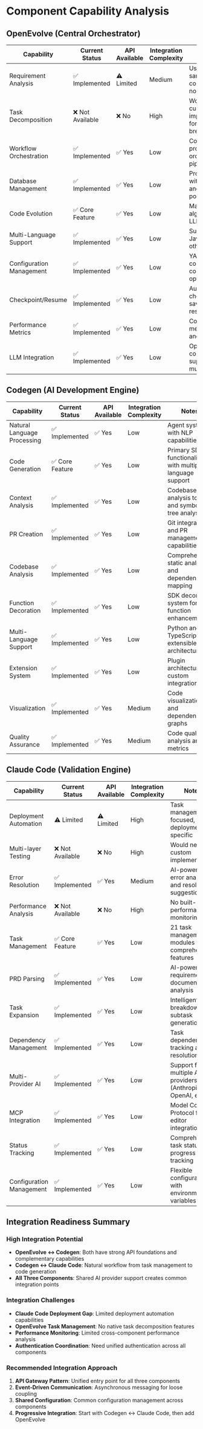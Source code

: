 # Component Capability Analysis

## OpenEvolve (Central Orchestrator)

| Capability | Current Status | API Available | Integration Complexity | Notes |
|------------|----------------|---------------|----------------------|-------|
| Requirement Analysis | ✅ Implemented | ⚠️ Limited | Medium | Uses prompt sampler for context analysis, no direct API |
| Task Decomposition | ❌ Not Available | ❌ No | High | Would need custom implementation for task breakdown |
| Workflow Orchestration | ✅ Implemented | ✅ Yes | Low | Controller.py provides async orchestration pipeline |
| Database Management | ✅ Implemented | ✅ Yes | Low | ProgramDatabase with MAP-Elites and island populations |
| Code Evolution | ✅ Core Feature | ✅ Yes | Low | Main evolutionary algorithm with LLM ensemble |
| Multi-Language Support | ✅ Implemented | ✅ Yes | Low | Supports Python, JavaScript, and other languages |
| Configuration Management | ✅ Implemented | ✅ Yes | Low | YAML-based config with comprehensive options |
| Checkpoint/Resume | ✅ Implemented | ✅ Yes | Low | Automatic checkpoint saving and resuming |
| Performance Metrics | ✅ Implemented | ✅ Yes | Low | Comprehensive metrics tracking and analysis |
| LLM Integration | ✅ Implemented | ✅ Yes | Low | OpenAI-compatible API support for multiple providers |

## Codegen (AI Development Engine)

| Capability | Current Status | API Available | Integration Complexity | Notes |
|------------|----------------|---------------|----------------------|-------|
| Natural Language Processing | ✅ Implemented | ✅ Yes | Low | Agent system with NLP capabilities |
| Code Generation | ✅ Core Feature | ✅ Yes | Low | Primary SDK functionality with multiple language support |
| Context Analysis | ✅ Implemented | ✅ Yes | Low | Codebase analysis tools and symbol tree analysis |
| PR Creation | ✅ Implemented | ✅ Yes | Low | Git integration and PR management capabilities |
| Codebase Analysis | ✅ Implemented | ✅ Yes | Low | Comprehensive static analysis and dependency mapping |
| Function Decoration | ✅ Implemented | ✅ Yes | Low | SDK decorator system for function enhancement |
| Multi-Language Support | ✅ Implemented | ✅ Yes | Low | Python and TypeScript with extensible architecture |
| Extension System | ✅ Implemented | ✅ Yes | Low | Plugin architecture for custom integrations |
| Visualization | ✅ Implemented | ✅ Yes | Medium | Code visualization and dependency graphs |
| Quality Assurance | ✅ Implemented | ✅ Yes | Medium | Code quality analysis and metrics |

## Claude Code (Validation Engine)

| Capability | Current Status | API Available | Integration Complexity | Notes |
|------------|----------------|---------------|----------------------|-------|
| Deployment Automation | ⚠️ Limited | ⚠️ Limited | High | Task management focused, not deployment-specific |
| Multi-layer Testing | ❌ Not Available | ❌ No | High | Would need custom implementation |
| Error Resolution | ✅ Implemented | ✅ Yes | Medium | AI-powered error analysis and resolution suggestions |
| Performance Analysis | ❌ Not Available | ❌ No | High | No built-in performance monitoring |
| Task Management | ✅ Core Feature | ✅ Yes | Low | 21 task management modules with comprehensive features |
| PRD Parsing | ✅ Implemented | ✅ Yes | Low | AI-powered requirement document analysis |
| Task Expansion | ✅ Implemented | ✅ Yes | Low | Intelligent task breakdown and subtask generation |
| Dependency Management | ✅ Implemented | ✅ Yes | Low | Task dependency tracking and resolution |
| Multi-Provider AI | ✅ Implemented | ✅ Yes | Low | Support for multiple AI providers (Anthropic, OpenAI, etc.) |
| MCP Integration | ✅ Implemented | ✅ Yes | Low | Model Context Protocol for editor integration |
| Status Tracking | ✅ Implemented | ✅ Yes | Low | Comprehensive task status and progress tracking |
| Configuration Management | ✅ Implemented | ✅ Yes | Low | Flexible configuration with environment variables |

## Integration Readiness Summary

### High Integration Potential
- **OpenEvolve ↔ Codegen**: Both have strong API foundations and complementary capabilities
- **Codegen ↔ Claude Code**: Natural workflow from task management to code generation
- **All Three Components**: Shared AI provider support creates common integration points

### Integration Challenges
- **Claude Code Deployment Gap**: Limited deployment automation capabilities
- **OpenEvolve Task Management**: No native task decomposition features
- **Performance Monitoring**: Limited cross-component performance analysis
- **Authentication Coordination**: Need unified authentication across all components

### Recommended Integration Approach
1. **API Gateway Pattern**: Unified entry point for all three components
2. **Event-Driven Communication**: Asynchronous messaging for loose coupling
3. **Shared Configuration**: Common configuration management across components
4. **Progressive Integration**: Start with Codegen ↔ Claude Code, then add OpenEvolve

